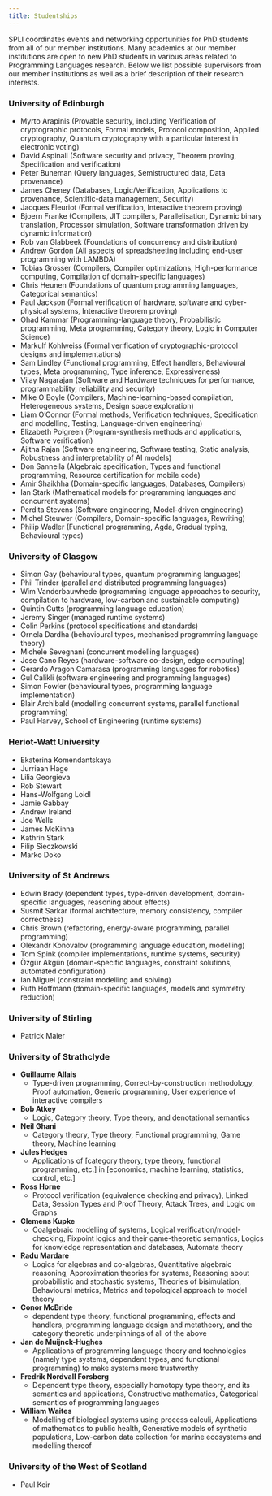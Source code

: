 ```yaml
---
title: Studentships
---
```


SPLI coordinates events and networking opportunities for PhD students from all of our member institutions. Many academics at our member institutions are open to new PhD students in various areas related to Programming Languages research. Below we list possible supervisors from our member institutions as well as a brief description of their research interests.

### University of Edinburgh
- Myrto Arapinis (Provable security, including Verification of cryptographic protocols, Formal models, Protocol composition, Applied cryptography, Quantum cryptography with a particular interest in electronic voting)
- David Aspinall (Software security and privacy, Theorem proving, Specification and verification)
- Peter Buneman (Query languages, Semistructured data, Data provenance)
- James Cheney (Databases, Logic/Verification, Applications to provenance, Scientific-data management, Security)
- Jacques Fleuriot (Formal verification, Interactive theorem proving)
- Bjoern Franke (Compilers, JIT compilers, Parallelisation, Dynamic binary translation, Processor simulation, Software transformation driven by dynamic information)
- Rob van Glabbeek (Foundations of concurrency and distribution)
- Andrew Gordon (All aspects of spreadsheeting including end-user programming with LAMBDA)
- Tobias Grosser (Compilers, Compiler optimizations, High-performance computing, Compilation of domain-specific languages)
- Chris Heunen (Foundations of quantum programming languages, Categorical semantics)
- Paul Jackson (Formal verification of hardware, software and cyber-physical systems, Interactive theorem proving)
- Ohad Kammar (Programming-language theory, Probabilistic programming, Meta programming, Category theory, Logic in Computer Science)
- Markulf Kohlweiss (Formal verification of cryptographic-protocol designs and implementations)
- Sam Lindley (Functional programming, Effect handlers, Behavioural types, Meta programming, Type inference, Expressiveness)
- Vijay Nagarajan (Software and Hardware techniques for performance, programmability, reliability and security)
- Mike O'Boyle (Compilers, Machine-learning-based compilation, Heterogeneous systems, Design space exploration)
- Liam O’Connor (Formal methods, Verification techniques, Specification and modelling, Testing, Language-driven engineering)
- Elizabeth Polgreen (Program-synthesis methods and applications, Software verification)
- Ajitha Rajan (Software engineering, Software testing, Static analysis, Robustness and interpretability of AI models)
- Don Sannella (Algebraic specification, Types and functional programming, Resource certification for mobile code)
- Amir Shaikhha (Domain-specific languages, Databases, Compilers)
- Ian Stark (Mathematical models for programming languages and concurrent systems)
- Perdita Stevens (Software engineering, Model-driven engineering)
- Michel Steuwer (Compilers, Domain-specific languages, Rewriting)
- Philip Wadler (Functional programming, Agda, Gradual typing, Behavioural types)

### University of Glasgow

- Simon Gay (behavioural types, quantum programming languages)
- Phil Trinder (parallel and distributed programming languages)
- Wim Vanderbauwhede (programming language approaches to security, compilation to hardware, low-carbon and sustainable computing)
- Quintin Cutts (programming language education)
- Jeremy Singer (managed runtime systems)
- Colin Perkins (protocol specifications and standards)
- Ornela Dardha (behavioural types, mechanised programming language theory)
- Michele Sevegnani (concurrent modelling languages)
- Jose Cano Reyes (hardware-software co-design, edge computing)
- Gerardo Aragon Camarasa (programming languages for robotics)
- Gul Calikli (software engineering and programming languages)
- Simon Fowler (behavioural types, programming language implementation)
- Blair Archibald (modelling concurrent systems, parallel functional programming)
- Paul Harvey, School of Engineering (runtime systems)

### Heriot-Watt University
- Ekaterina Komendantskaya
- Jurriaan Hage
- Lilia Georgieva
- Rob Stewart
- Hans-Wolfgang Loidl
- Jamie Gabbay
- Andrew Ireland
- Joe Wells
- James McKinna
- Kathrin Stark
- Filip Sieczkowski
- Marko Doko

### University of St Andrews
- Edwin Brady (dependent types, type-driven development, domain-specific languages, reasoning about effects)
- Susmit Sarkar (formal architecture, memory consistency, compiler correctness)
- Chris Brown (refactoring, energy-aware programming, parallel programming)
- Olexandr Konovalov (programming language education, modelling)
- Tom Spink (compiler implementations, runtime systems, security)
- Özgür Akgün (domain-specific languages, constraint solutions, automated configuration)
- Ian Miguel (constraint modelling and solving)
- Ruth Hoffmann (domain-specific languages, models and symmetry reduction)

### University of Stirling
- Patrick Maier

### University of Strathclyde

- **Guillaume Allais**
  - Type-driven programming, Correct-by-construction methodology, Proof automation, Generic programming, User experience of interactive compilers
- **Bob Atkey**
  - Logic, Category theory, Type theory, and denotational semantics
- **Neil Ghani**
  - Category theory, Type theory, Functional programming, Game theory, Machine learning
- **Jules Hedges**
  - Applications of [category theory, type theory, functional programming, etc.] in [economics, machine learning, statistics, control, etc.]
- **Ross Horne**
  - Protocol verification (equivalence checking and privacy), Linked Data, Session Types and Proof Theory, Attack Trees, and Logic on Graphs
- **Clemens Kupke**
  - Coalgebraic modelling of systems, Logical verification/model-checking, Fixpoint logics and their game-theoretic semantics, Logics for knowledge representation and databases, Automata theory
- **Radu Mardare**
  - Logics for algebras and co-algebras, Quantitative algebraic reasoning, Approximation theories for systems, Reasoning about probabilistic and stochastic systems, Theories of bisimulation, Behavioural metrics, Metrics and topological approach to model theory
- **Conor McBride**
  - dependent type theory, functional programming, effects and handlers, programming language design and metatheory, and the category theoretic underpinnings of all of the above
- **Jan de Muijnck-Hughes**
  - Applications of programming language theory and technologies (namely type systems, dependent types, and functional programming) to make systems more trustworthy
- **Fredrik Nordvall Forsberg**
  - Dependent type theory, especially homotopy type theory, and its semantics and applications, Constructive mathematics, Categorical semantics of programming languages
- **William Waites**
  - Modelling of biological systems using process calculi, Applications of mathematics to public health, Generative models of synthetic populations, Low-carbon data collection for marine ecosystems and modelling thereof


### University of the West of Scotland
- Paul Keir
